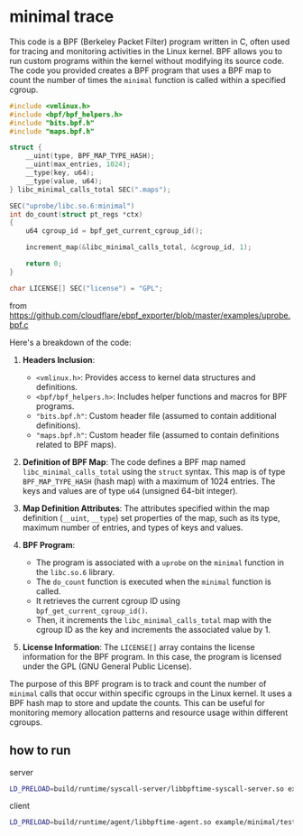 # minimal trace

This code is a BPF (Berkeley Packet Filter) program written in C, often used for tracing and monitoring activities in the Linux kernel. BPF allows you to run custom programs within the kernel without modifying its source code. The code you provided creates a BPF program that uses a BPF map to count the number of times the `minimal` function is called within a specified cgroup.

```c
#include <vmlinux.h>
#include <bpf/bpf_helpers.h>
#include "bits.bpf.h"
#include "maps.bpf.h"

struct {
    __uint(type, BPF_MAP_TYPE_HASH);
    __uint(max_entries, 1024);
    __type(key, u64);
    __type(value, u64);
} libc_minimal_calls_total SEC(".maps");

SEC("uprobe/libc.so.6:minimal")
int do_count(struct pt_regs *ctx)
{
    u64 cgroup_id = bpf_get_current_cgroup_id();

    increment_map(&libc_minimal_calls_total, &cgroup_id, 1);

    return 0;
}

char LICENSE[] SEC("license") = "GPL";
```

from <https://github.com/cloudflare/ebpf_exporter/blob/master/examples/uprobe.bpf.c>

Here's a breakdown of the code:

1. **Headers Inclusion**:
   - `<vmlinux.h>`: Provides access to kernel data structures and definitions.
   - `<bpf/bpf_helpers.h>`: Includes helper functions and macros for BPF programs.
   - `"bits.bpf.h"`: Custom header file (assumed to contain additional definitions).
   - `"maps.bpf.h"`: Custom header file (assumed to contain definitions related to BPF maps).

2. **Definition of BPF Map**:
   The code defines a BPF map named `libc_minimal_calls_total` using the `struct` syntax. This map is of type `BPF_MAP_TYPE_HASH` (hash map) with a maximum of 1024 entries. The keys and values are of type `u64` (unsigned 64-bit integer).

3. **Map Definition Attributes**:
   The attributes specified within the map definition (`__uint`, `__type`) set properties of the map, such as its type, maximum number of entries, and types of keys and values.

4. **BPF Program**:
   - The program is associated with a `uprobe` on the `minimal` function in the `libc.so.6` library.
   - The `do_count` function is executed when the `minimal` function is called.
   - It retrieves the current cgroup ID using `bpf_get_current_cgroup_id()`.
   - Then, it increments the `libc_minimal_calls_total` map with the cgroup ID as the key and increments the associated value by 1.

5. **License Information**:
   The `LICENSE[]` array contains the license information for the BPF program. In this case, the program is licensed under the GPL (GNU General Public License).

The purpose of this BPF program is to track and count the number of `minimal` calls that occur within specific cgroups in the Linux kernel. It uses a BPF hash map to store and update the counts. This can be useful for monitoring memory allocation patterns and resource usage within different cgroups.

## how to run

server

```sh
LD_PRELOAD=build/runtime/syscall-server/libbpftime-syscall-server.so example/minimal/minimal
```

client

```sh
LD_PRELOAD=build/runtime/agent/libbpftime-agent.so example/minimal/test
```
